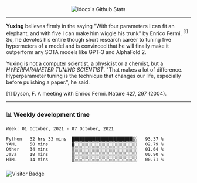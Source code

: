 <div align="center">
    <img align="center" src="https://github-readme-stats.vercel.app/api?username=idocx&show_icons=true&count_private=true&hide_border=true" alt="idocx's Github Stats"></img>
</div>

---

**Yuxing** believes firmly in the saying "With four parameters I can fit an elephant, and with five I can make him wiggle his trunk" by Enrico Fermi. <sup>[1]</sup> So, he devotes his entire though short research career to tuning five hypermeters of a model and is convinced that he will finally make it outperform any SOTA models like GPT-3 and AlphaFold 2.

Yuxing is not a computer scientist, a physicist or a chemist, but a *HYPERPARAMETER TUNING SCIENTIST*. "That makes a lot of difference. Hyperparameter tuning is the technique that changes our life, especially before pulishing a paper.", he said.

[1] Dyson, F. A meeting with Enrico Fermi. Nature 427, 297 (2004).


---

### 📊 Weekly development time
<!--START_SECTION:waka-->
```text
Week: 01 October, 2021 - 07 October, 2021

Python   32 hrs 33 mins  ███████████████████████▒░   93.37 % 
YAML     58 mins         ▓░░░░░░░░░░░░░░░░░░░░░░░░   02.79 % 
Other    34 mins         ▒░░░░░░░░░░░░░░░░░░░░░░░░   01.64 % 
Java     18 mins         ▒░░░░░░░░░░░░░░░░░░░░░░░░   00.90 % 
HTML     14 mins         ▒░░░░░░░░░░░░░░░░░░░░░░░░   00.71 % 
```
<!--END_SECTION:waka-->

### 

![Visitor Badge](https://visitor-badge.laobi.icu/badge?page_id=idocx.idocx)
